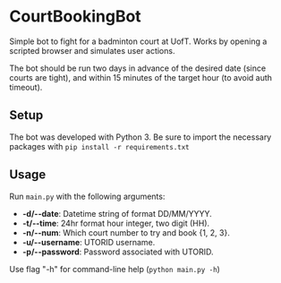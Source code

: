 # CourtBookingBot
Simple bot to fight for a badminton court at UofT. Works by opening a scripted browser and simulates user actions.

The bot should be run two days in advance of the desired date (since courts are tight), and within 15 minutes of the target hour (to avoid auth timeout).

## Setup
The bot was developed with Python 3. Be sure to import the necessary packages with `pip install -r requirements.txt`

## Usage
Run `main.py` with the following arguments:
- **-d/--date**: Datetime string of format DD/MM/YYYY.
- **-t/--time**: 24hr format hour integer, two digit (HH).
- **-n/--num**: Which court number to try and book {1, 2, 3}.
- **-u/--username**: UTORID username.
- **-p/--password**: Password associated with UTORID.

Use flag "-h" for command-line help (`python main.py -h`)
